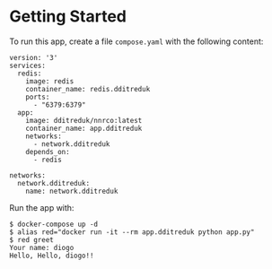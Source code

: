 # Getting Started

To run this app, create a file `compose.yaml` with the following content:

```
version: '3'
services:
  redis:
    image: redis
    container_name: redis.dditreduk
    ports:
      - "6379:6379"
  app:
    image: dditreduk/nnrco:latest
    container_name: app.dditreduk
    networks:
      - network.dditreduk
    depends_on:
      - redis

networks:
  network.dditreduk:
    name: network.dditreduk
```

Run the app with:

```
$ docker-compose up -d
$ alias red="docker run -it --rm app.dditreduk python app.py"
$ red greet
Your name: diogo 
Hello, Hello, diogo!!
```
